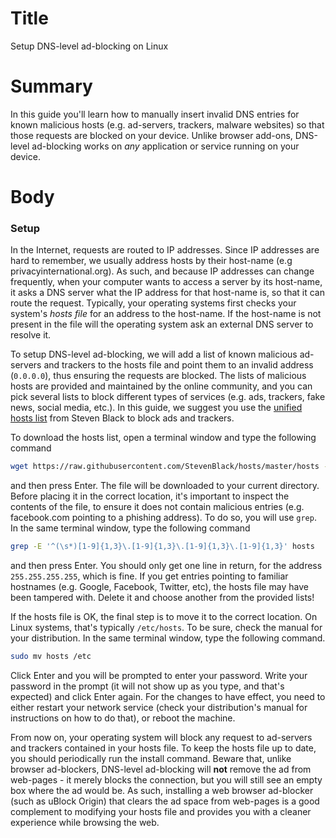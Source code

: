 # Title #
Setup DNS-level ad-blocking on Linux

# Summary #
In this guide you'll learn how to manually insert invalid DNS entries for known malicious hosts (e.g. ad-servers,
trackers, malware websites) so that those requests are blocked on your device. Unlike browser add-ons, DNS-level
ad-blocking works on *any* application or service running on your device.

# Body #

### Setup ###
In the Internet, requests are routed to IP addresses. Since IP addresses are hard to remember, we usually address hosts
by their host-name (e.g privacyinternational.org). As such, and because IP addresses can change frequently, when your
computer wants to access a server by its host-name, it asks a DNS server what the IP address for that host-name is, so
that it can route the request. Typically, your operating systems first checks your system's *hosts file* for an address
to the host-name. If the host-name is not present in the file will the operating system ask an external DNS server to
resolve it.

To setup DNS-level ad-blocking, we will add a list of known malicious ad-servers and trackers to the hosts file and
point them to an invalid address (`0.0.0.0`), thus ensuring the requests are blocked. The lists of malicious hosts are
provided and maintained by the online community, and you can pick several lists to block different types of services
(e.g. ads, trackers, fake news, social media, etc.). In this guide, we suggest you use the [unified hosts
list](https://raw.githubusercontent.com/StevenBlack/hosts/master/hosts) from Steven Black to block ads and trackers.

To download the hosts list, open a terminal window and type the following command

```bash
wget https://raw.githubusercontent.com/StevenBlack/hosts/master/hosts -O hosts
```

and then press Enter. The file will be downloaded to your current directory. Before placing it in the correct location,
it's important to inspect the contents of the file, to ensure it does not contain malicious entries (e.g. facebook.com
pointing to a phishing address). To do so, you will use `grep`. In the same terminal window, type the following command

```bash
grep -E '^(\s*)[1-9]{1,3}\.[1-9]{1,3}\.[1-9]{1,3}\.[1-9]{1,3}' hosts
```

and then press Enter. You should only get one line in return, for the address `255.255.255.255`, which is fine. If you
get entries pointing to familiar hostnames (e.g. Google, Facebook, Twitter, etc), the hosts file may have been tampered
with. Delete it and choose another from the provided lists!

If the hosts file is OK, the final step is to move it to the correct location. On Linux systems, that's typically
`/etc/hosts`. To be sure, check the manual for your distribution. In the same terminal window, type the following
command.

```bash
sudo mv hosts /etc
```

Click Enter and you will be prompted to enter your password. Write your password in the prompt (it will not show up as
you type, and that's expected) and click Enter again. For the changes to have effect, you need to either restart your network
service (check your distribution's manual for instructions on how to do that), or reboot the machine.

From now on, your operating system will block any request to ad-servers and trackers contained in your hosts file. To
keep the hosts file up to date, you should periodically run the install command. Beware that, unlike browser
ad-blockers, DNS-level ad-blocking will **not** remove the ad from web-pages - it merely blocks the connection, but you
will still see an empty box where the ad would be. As such, installing a web browser ad-blocker (such as uBlock Origin)
that clears the ad space from web-pages is a good complement to modifying your hosts file and provides you with a
cleaner experience while browsing the web.

